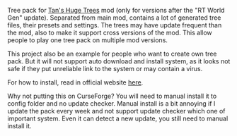 Tree pack for [Tan's Huge Trees](https://legacy.curseforge.com/minecraft/mc-mods/tan-huge-trees) mod (only for versions after the "RT World Gen" update). Separated from main mod, contains a lot of generated tree files, their presets and settings. The trees may have update frequent than the mod, also to make it support cross versions of the mod. This allow people to play one tree pack on multiple mod versions.

This project also be an example for people who want to create own tree pack. But it will not support auto download and install system, as it looks not safe if they put unreliable link to the system or may contain a virus.

For how to install, read in official website [here](https://sites.google.com/view/tannyjung/minecraft-projects/tans-huge-trees/installation).

Why not putting this on CurseForge? You will need to manual install it to config folder and no update checker. Manual install is a bit annoying if I update the pack every week and not support update checker which one of important system. Even it can detect a new update, you still need to manual install it.
